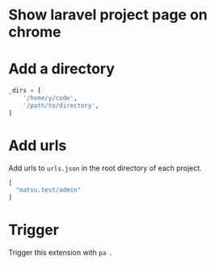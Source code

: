 # Show laravel project page on chrome

# Add a directory

```python
_dirs = [
    '/home/y/code',
    '/path/to/directory',
]
```

# Add urls

Add urls to `urls.json` in the root directory of each project.

```python
[
  "matsu.test/admin"
]
```

# Trigger

Trigger this extension with `pa `.
